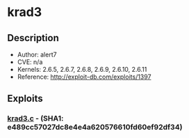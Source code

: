 # krad3 

## Description
* Author: alert7
* CVE: n/a
* Kernels: 2.6.5, 2.6.7, 2.6.8, 2.6.9, 2.6.10, 2.6.11
* Reference: http://exploit-db.com/exploits/1397

## Exploits

### [krad3.c](krad3.c) - (SHA1: e489cc57027dc8e4e4a620576610fd60ef92df34)
